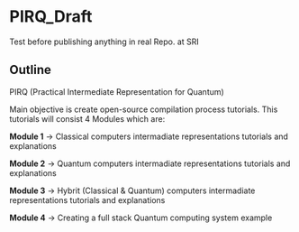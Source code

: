 # PIRQ_Draft

Test before publishing anything in real Repo. at SRI

## Outline

PIRQ (Practical Intermediate Representation for Quantum)

Main objective is create open-source compilation process tutorials. This tutorials will consist 4 Modules which are:

**Module 1** -> Classical computers intermadiate representations tutorials and explanations

**Module 2** -> Quantum computers intermadiate representations tutorials and explanations

**Module 3** -> Hybrit (Classical & Quantum) computers intermadiate representations tutorials and explanations

**Module 4** -> Creating a full stack Quantum computing system example
